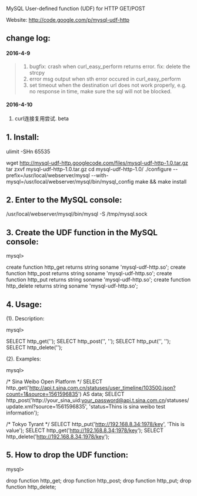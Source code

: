 MySQL User-defined function (UDF) for HTTP GET/POST

Website: http://code.google.com/p/mysql-udf-http

## change log:
#### 2016-4-9
> 1. bugfix: crash when curl_easy_perform returns error. fix: delete the strcpy
> 2. error msg output when sth error occured in curl_easy_perform
> 3. set timeout when the destination url does not work properly, e.g. no response in time, make sure the sql will not be blocked.

#### 2016-4-10
1. curl连接复用尝试.  beta


## 1. Install:

ulimit -SHn 65535

wget http://mysql-udf-http.googlecode.com/files/mysql-udf-http-1.0.tar.gz
tar zxvf mysql-udf-http-1.0.tar.gz
cd mysql-udf-http-1.0/
./configure --prefix=/usr/local/webserver/mysql --with-mysql=/usr/local/webserver/mysql/bin/mysql_config
make && make install

## 2. Enter to the MySQL console:

/usr/local/webserver/mysql/bin/mysql -S /tmp/mysql.sock

## 3. Create the UDF function in the MySQL console:

mysql>

create function http_get returns string soname 'mysql-udf-http.so';
create function http_post returns string soname 'mysql-udf-http.so';
create function http_put returns string soname 'mysql-udf-http.so';
create function http_delete returns string soname 'mysql-udf-http.so';

## 4. Usage:

(1). Description:

mysql>

SELECT http_get('<url>');
SELECT http_post('<url>', '<data>');
SELECT http_put('<url>', '<data>');
SELECT http_delete('<url>');

(2). Examples:

mysql>

/* Sina Weibo Open Platform */
SELECT http_get('http://api.t.sina.com.cn/statuses/user_timeline/103500.json?count=1&source=1561596835') AS data;
SELECT http_post('http://your_sina_uid:your_password@api.t.sina.com.cn/statuses/update.xml?source=1561596835', 'status=Thins is sina weibo test information');

/* Tokyo Tyrant */
SELECT http_put('http://192.168.8.34:1978/key', 'This is value');
SELECT http_get('http://192.168.8.34:1978/key');
SELECT http_delete('http://192.168.8.34:1978/key');

## 5. How to drop the UDF function:

mysql>

drop function http_get;
drop function http_post;
drop function http_put;
drop function http_delete;

